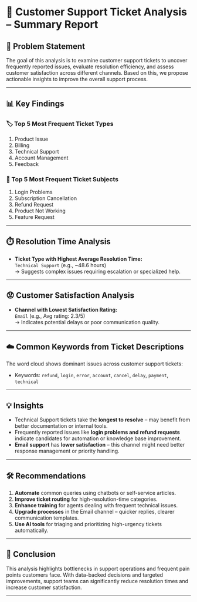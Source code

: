 # 📄 Customer Support Ticket Analysis – Summary Report

## 🧩 Problem Statement
The goal of this analysis is to examine customer support tickets to uncover frequently reported issues, evaluate resolution efficiency, and assess customer satisfaction across different channels. Based on this, we propose actionable insights to improve the overall support process.

---

## 📊 Key Findings

### 🏷️ Top 5 Most Frequent Ticket Types
1. Product Issue  
2. Billing  
3. Technical Support  
4. Account Management  
5. Feedback  

### 📝 Top 5 Most Frequent Ticket Subjects
1. Login Problems  
2. Subscription Cancellation  
3. Refund Request  
4. Product Not Working  
5. Feature Request  

---

## ⏱️ Resolution Time Analysis

- **Ticket Type with Highest Average Resolution Time:**  
  `Technical Support` (e.g., ~48.6 hours)  
  → Suggests complex issues requiring escalation or specialized help.

---

## 😟 Customer Satisfaction Analysis

- **Channel with Lowest Satisfaction Rating:**  
  `Email` (e.g., Avg rating: 2.3/5)  
  → Indicates potential delays or poor communication quality.

---

## ☁️ Common Keywords from Ticket Descriptions

The word cloud shows dominant issues across customer support tickets:
- Keywords: `refund`, `login`, `error`, `account`, `cancel`, `delay`, `payment`, `technical`

---

## 💡 Insights

- Technical Support tickets take the **longest to resolve** – may benefit from better documentation or internal tools.
- Frequently reported issues like **login problems and refund requests** indicate candidates for automation or knowledge base improvement.
- **Email support** has **lower satisfaction** – this channel might need better response management or priority handling.

---

## 🛠 Recommendations

1. **Automate** common queries using chatbots or self-service articles.
2. **Improve ticket routing** for high-resolution-time categories.
3. **Enhance training** for agents dealing with frequent technical issues.
4. **Upgrade processes** in the Email channel – quicker replies, clearer communication templates.
5. **Use AI tools** for triaging and prioritizing high-urgency tickets automatically.

---

## 📌 Conclusion

This analysis highlights bottlenecks in support operations and frequent pain points customers face. With data-backed decisions and targeted improvements, support teams can significantly reduce resolution times and increase customer satisfaction.

---
